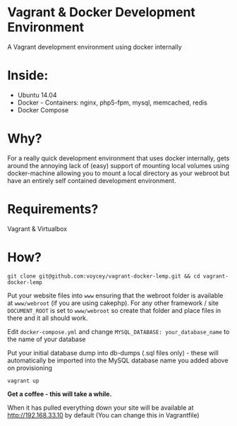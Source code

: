 # Vagrant & Docker Development Environment

A Vagrant development environment using docker internally

# Inside:

* Ubuntu 14.04
* Docker - Containers: nginx, php5-fpm, mysql, memcached, redis
* Docker Compose


# Why?
For a really quick development environment that uses docker internally, gets around the annoying lack of (easy) support of mounting local volumes using docker-machine allowing you to mount a local directory as your webroot but have an entirely self contained development environment.

# Requirements?

Vagrant & Virtualbox

# How?

    git clone git@github.com:voycey/vagrant-docker-lemp.git && cd vagrant-docker-lemp

Put your website files into ````www```` ensuring that the webroot folder is available at ````www/webroot```` (if you are using cakephp).
For any other framework / site ````DOCUMENT_ROOT```` is set to ````www/webroot```` so create that folder and place files in there and it all should work.

Edit ````docker-compose.yml```` and change ````MYSQL_DATABASE: your_database_name```` to the name of your database

Put your initial database dump into db-dumps (.sql files only) - these will automatically be imported into the MySQL database name you added above on provisioning

    vagrant up

**Get a coffee - this will take a while.**

When it has pulled everything down your site will be available at http://192.168.33.10 by default (You can change this in Vagrantfile)



